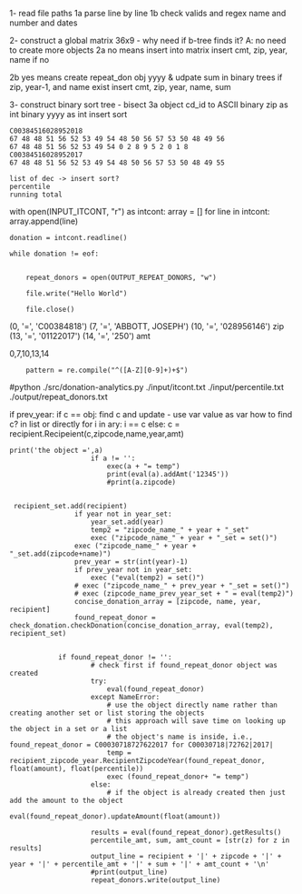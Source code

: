 1- read file paths
1a parse line by line
1b check valids and regex name and number and dates

2- construct a global matrix 36x9 - why need if b-tree finds it? 
                        A: no need to create more objects
2a no means insert into matrix
insert cmt, zip, year, name if no

2b yes means create repeat_don obj yyyy & udpate sum in binary trees
if zip, year-1, and name exist
insert cmt, zip, year, name, sum

3- construct binary sort tree - bisect
3a object 
    cd_id to ASCII binary
    zip as int binary
    yyyy as int insert sort
    
    C00384516028952018
    67 48 48 51 56 52 53 49 54 48 50 56 57 53 50 48 49 56 
    67 48 48 51 56 52 53 49 54 0 2 8 9 5 2 0 1 8 
    C00384516028952017
    67 48 48 51 56 52 53 49 54 48 50 56 57 53 50 48 49 55 
    
    list of dec -> insert sort?
    percentile
    running total


with open(INPUT_ITCONT, "r") as intcont:
    array = []
    for line in intcont:
        array.append(line)

    donation = intcont.readline()

    while donation != eof:


        repeat_donors = open(OUTPUT_REPEAT_DONORS, "w")

        file.write("Hello World")

        file.close()

(0, '=', 'C00384818')
(7, '=', 'ABBOTT, JOSEPH')
(10, '=', '028956146') zip
(13, '=', '01122017')
(14, '=', '250') amt

0,7,10,13,14

        pattern = re.compile("^([A-Z][0-9]+)+$")

#python ./src/donation-analytics.py ./input/itcont.txt ./input/percentile.txt ./output/repeat_donors.txt

if prev_year: 
if c == obj:
    find c and update - use var value as var
    how to find c? in list or directly
    for i in ary:
        i == c
else:
    c = recipient.Recipeient(c,zipcode,name,year,amt)
    
    
    print('the object =',a)
                        if a != '':
                            exec(a + "= temp")
                            print(eval(a).addAmt('12345'))
                            #print(a.zipcode)
                            
                            
     recipient_set.add(recipient)
                    if year not in year_set:
                        year_set.add(year)
                        temp2 = "zipcode_name_" + year + "_set"
                        exec ("zipcode_name_" + year + "_set = set()")
                    exec ("zipcode_name_" + year + "_set.add(zipcode+name)")
                    prev_year = str(int(year)-1)
                    if prev_year not in year_set:
                        exec ("eval(temp2) = set()")
                    # exec ("zipcode_name_" + prev_year + "_set = set()")
                    # exec (zipcode_name_prev_year_set + " = eval(temp2)")
                    concise_donation_array = [zipcode, name, year, recipient]
                    found_repeat_donor = check_donation.checkDonation(concise_donation_array, eval(temp2), recipient_set)
                    
                    
                if found_repeat_donor != '':
                        # check first if found_repeat_donor object was created
                        try:
                            eval(found_repeat_donor)
                        except NameError:
                            # use the object directly name rather than creating another set or list storing the objects
                            # this approach will save time on looking up the object in a set or a list
                            # the object's name is inside, i.e., found_repeat_donor = C00030718727622017 for C00030718|72762|2017|
                            temp = recipient_zipcode_year.RecipientZipcodeYear(found_repeat_donor, float(amount), float(percentile))
                            exec (found_repeat_donor+ "= temp")
                        else:
                            # if the object is already created then just add the amount to the object
                            eval(found_repeat_donor).updateAmount(float(amount))

                        results = eval(found_repeat_donor).getResults()
                        percentile_amt, sum, amt_count = [str(z) for z in results]
                        output_line = recipient + '|' + zipcode + '|' + year + '|' + percentile_amt + '|' + sum + '|' + amt_count + '\n'
                        #print(output_line)
                        repeat_donors.write(output_line)
